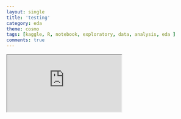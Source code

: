 ```yaml
---
layout: single
title: 'testing'
category: eda
theme: cosmo
tags: [kaggle, R, notebook, exploratory, data, analysis, eda ]
comments: true
---
```



<iframe src="https://cdn.rawgit.com/germayneng/Tutorials-Notes/2220f5f0/Ensemble/Stacking/stacking_guide_1.html"></iframe>
